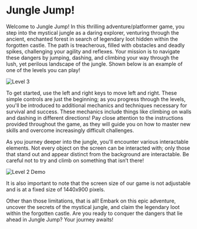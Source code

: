 # Jungle Jump!

Welcome to Jungle Jump! In this thrilling adventure/platformer game, you step into the mystical jungle as a daring explorer, venturing through the ancient, enchanted forest in search of legendary loot hidden within the forgotten castle. The path is treacherous, filled with obstacles and deadly spikes, challenging your agility and reflexes. Your mission is to navigate these dangers by jumping, dashing, and climbing your way through the lush, yet perilous landscape of the jungle. Shown below is an example of one of the levels you can play!

![Level 3](https://github.com/STAUCHS/processing-cpt-andrew-and-george/assets/159323420/b4cb25de-7bad-4e7c-97ee-2ba3177d2878)

To get started, use the left and right keys to move left and right. These simple controls are just the beginning; as you progress through the levels, you'll be introduced to additional mechanics and techniques necessary for survival and success. These mechanics include things like climbing on walls and dashing in different directions! Pay close attention to the instructions provided throughout the game, as they will guide you on how to master new skills and overcome increasingly difficult challenges.

As you journey deeper into the jungle, you'll encounter various interactable elements. Not every object on the screen can be interacted with; only those that stand out and appear distinct from the background are interactable. Be careful not to try and climb on something that isn’t there!

![Level 2 Demo](https://github.com/STAUCHS/processing-cpt-andrew-and-george/assets/159323420/b9f5733b-5dc2-41ae-b8ad-956387f1918e)

It is also important to note that the screen size of our game is not adjustable and is at a fixed size of 1440x900 pixels. 

Other than those limitations, that is all! Embark on this epic adventure, uncover the secrets of the mystical jungle, and claim the legendary loot within the forgotten castle. Are you ready to conquer the dangers that lie ahead in Jungle Jump? Your journey awaits!


